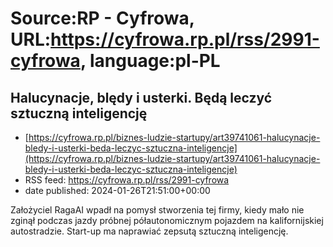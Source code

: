 # Source:RP - Cyfrowa, URL:https://cyfrowa.rp.pl/rss/2991-cyfrowa, language:pl-PL

## Halucynacje, blędy i usterki. Będą leczyć sztuczną inteligencję
 - [https://cyfrowa.rp.pl/biznes-ludzie-startupy/art39741061-halucynacje-bledy-i-usterki-beda-leczyc-sztuczna-inteligencje](https://cyfrowa.rp.pl/biznes-ludzie-startupy/art39741061-halucynacje-bledy-i-usterki-beda-leczyc-sztuczna-inteligencje)
 - RSS feed: https://cyfrowa.rp.pl/rss/2991-cyfrowa
 - date published: 2024-01-26T21:51:00+00:00

Założyciel RagaAI wpadł na pomysł stworzenia tej firmy, kiedy mało nie zginął podczas jazdy próbnej półautonomicznym pojazdem na kalifornijskiej autostradzie. Start-up ma naprawiać zepsutą sztuczną inteligencję.

